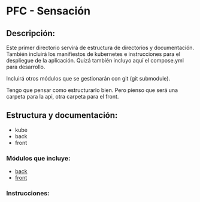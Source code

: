 # PFC - Sensación

## Descripción:

Este primer directorio servirá de estructura de directorios y documentación. También incluirá los manifiestos de kubernetes e instrucciones para el despliegue de la aplicación. Quizá también incluyo aquí el compose.yml para desarrollo.

Incluirá otros módulos que se gestionarán con git (git submodule).

Tengo que pensar como estructurarlo bien. Pero pienso que será una carpeta para la api, otra carpeta para el front.

## Estructura y documentación:

- kube
- back
- front

### Módulos que incluye:

- [back]()
- [front]()

### Instrucciones:

